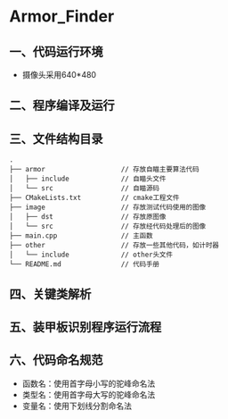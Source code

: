 # Armor_Finder

## 一、代码运行环境

- 摄像头采用640*480

## 二、程序编译及运行

## 三、文件结构目录

``` Files Structure
.
├── armor                   // 存放自瞄主要算法代码
│   ├── include             // 自瞄头文件
│   └── src                 // 自瞄源码
├── CMakeLists.txt          // cmake工程文件
├── image                   // 存放测试代码使用的图像
│   ├── dst                 // 存放原图像
│   └── src                 // 存放经代码处理后的图像
├── main.cpp                // 主函数
├── other                   // 存放一些其他代码，如计时器
│   └── include             // other头文件
└── README.md               // 代码手册
```

## 四、关键类解析

## 五、装甲板识别程序运行流程

## 六、代码命名规范

- 函数名：使用首字母小写的驼峰命名法
- 类型名：使用首字母大写的驼峰命名法
- 变量名：使用下划线分割命名法
